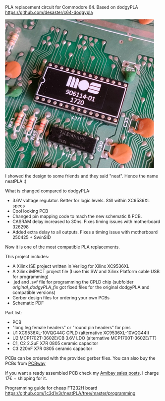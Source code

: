PLA replacement circuit for Commodore 64.
Based on dodgyPLA https://github.com/desaster/c64-dodgypla

![picture of installed neatPLA](neatPLA_installed_new.jpg)

I showed the design to some friends and they said "neat". Hence the name neatPLA :)

What is changed compared to dodgyPLA:
- 3.6V voltage regulator. Better for logic levels. Still within XC9536XL specs
- Cool looking PCB
- Changed pin mapping code to mach the new schematic & PCB.
- CASRAM delay increased to 30ns. Fixes timing issues with motherboard 326298
- Added extra delay to all outputs. Fixes a timing issue with motherboard 250425 + SwinSID

Now it is one of the most compatible PLA replacements.

This project includes:
* A Xilinx ISE project written in Verilog for Xilinx XC9536XL
* A Xilinx iMPACT project file (I use this SW and Xilinx Platform cable USB for programming)
* .jed and .svf file for programming the CPLD chip (subfolder _original_dodgyPLA_fix_ got fixed files for the original dodgyPLA and compatible versions)
* Gerber design files for ordering your own PCBs
* Schematic PDF

Part list:
* PCB
* "long leg female headers" or "round pin headers" for pins
* U1 XC9536XL-10VQG44C CPLD (alternative XC9536XL-10VQG44I)
* U2 MCP1702T-3602E/CB 3.6V LDO (alternative MCP1700T-3602E/TT)
* C1, C2 2.2uF X7R 0805 ceramic capacitor
* C3 220nF X7R 0805 ceramic capacitor

PCBs can be ordered with the provided gerber files. You can also buy the PCBs from [PCBway](https://www.pcbway.com/project/shareproject/neatPLA_for_Commodore_64.html)

If you want a ready assembled PCB check my [Amibay sales posts](http://www.amibay.com/showthread.php?111794-neatPLA-The-best-looking-PLA-for-fixing-your-C64-). I charge 17€ + shipping for it.

Programming guide for cheap FT232H board https://github.com/1c3d1v3r/neatPLA/tree/master/programming
